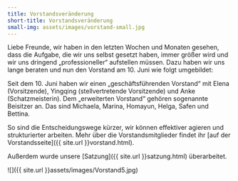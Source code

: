 ```yaml
---
title: Vorstandsveränderung
short-title: Vorstandsveränderung
small-img: assets/images/vorstand-small.jpg
---
```


Liebe Freunde, wir haben in den letzten Wochen und Monaten gesehen,
dass die Aufgabe, die wir uns selbst gesetzt haben, immer größer wird
und wir uns dringend „professioneller“ aufstellen müssen. Dazu haben
wir uns lange beraten und nun den Vorstand am 10. Juni wie folgt
umgebildet:

Seit dem 10. Juni haben wir einen „geschäftsführenden Vorstand“ mit
Elena (Vorsitzende), Yingqing (stellvertretende Vorsitzende) und Anke
(Schatzmeisterin).  Dem „erweiterten Vorstand“ gehören sogenannte
Beisitzer an. Das sind Michaela, Marina, Homayun, Helga, Safen und
Bettina.

So sind die Entscheidungswege kürzer, wir können effektiver agieren
und strukturierter arbeiten. Mehr über die Vorstandsmitglieder findet
ihr [auf der Vorstandsseite]({{ site.url }}vorstand.html).

Außerdem wurde unsere [Satzung]({{ site.url }}satzung.html) überarbeitet.

![]({{ site.url }}assets/images/Vorstand5.jpg)
